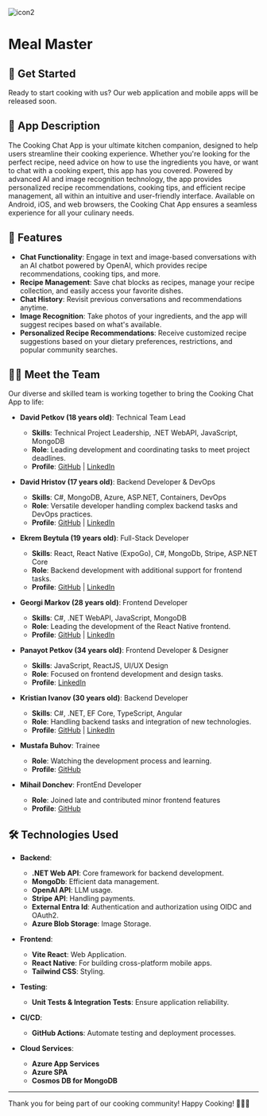 ![icon2](https://github.com/user-attachments/assets/02b24fea-c121-414e-a950-efe5704fe6c6)
# Meal Master

## 📲 Get Started

Ready to start cooking with us? Our web application and mobile apps will be released soon.

## 📱 App Description

The Cooking Chat App is your ultimate kitchen companion, designed to help users streamline their cooking experience. Whether you're looking for the perfect recipe, need advice on how to use the ingredients you have, or want to chat with a cooking expert, this app has you covered. Powered by advanced AI and image recognition technology, the app provides personalized recipe recommendations, cooking tips, and efficient recipe management, all within an intuitive and user-friendly interface. Available on Android, iOS, and web browsers, the Cooking Chat App ensures a seamless experience for all your culinary needs.


## 🧩 Features

- **Chat Functionality**: Engage in text and image-based conversations with an AI chatbot powered by OpenAI, which provides recipe recommendations, cooking tips, and more.
- **Recipe Management**: Save chat blocks as recipes, manage your recipe collection, and easily access your favorite dishes.
- **Chat History**: Revisit previous conversations and recommendations anytime.
- **Image Recognition**: Take photos of your ingredients, and the app will suggest recipes based on what's available.
- **Personalized Recipe Recommendations**: Receive customized recipe suggestions based on your dietary preferences, restrictions, and popular community searches.
  
## 👨‍💻 Meet the Team

Our diverse and skilled team is working together to bring the Cooking Chat App to life:

- **David Petkov (18 years old)**: Technical Team Lead
  - **Skills**: Technical Project Leadership, .NET WebAPI, JavaScript, MongoDB
  - **Role**: Leading development and coordinating tasks to meet project deadlines.
  - **Profile**: [GitHub](https://github.com/dpS1lence) | [LinkedIn](https://www.linkedin.com/in/davidpetkov/)
 
- **David Hristov (17 years old)**: Backend Developer & DevOps
  - **Skills**: C#, MongoDB, Azure, ASP.NET, Containers, DevOps
  - **Role**: Versatile developer handling complex backend tasks and DevOps practices.
  - **Profile**: [GitHub](https://github.com/ImSk1) | [LinkedIn](https://www.linkedin.com/in/imsk1/?trk=people-guest_people_search-card&originalSubdomain=bg)
 
- **Ekrem Beytula (19 years old)**: Full-Stack Developer
  - **Skills**: React, React Native (ExpoGo), C#, MongoDb, Stripe,  ASP.NET Core
  - **Role**: Backend development with additional support for frontend tasks.
  - **Profile**: [GitHub](https://github.com/Ekrem05) | [LinkedIn](https://www.linkedin.com/in/ekrem-beytula-5b010b263/)

- **Georgi Markov (28 years old)**: Frontend Developer
  - **Skills**: C#, .NET WebAPI, JavaScript, MongoDB
  - **Role**: Leading the development of the React Native frontend.
  - **Profile**: [GitHub](https://github.com/gogata05) | [LinkedIn](https://www.linkedin.com/in/georgi-markov-57b5b224b/)

- **Panayot Petkov (34 years old)**: Frontend Developer & Designer
  - **Skills**: JavaScript, ReactJS, UI/UX Design
  - **Role**: Focused on frontend development and design tasks.
  - **Profile**: [LinkedIn](https://www.linkedin.com/in/panayot-petkov/)
  

- **Kristian Ivanov (30 years old)**: Backend Developer
  - **Skills**: C#, .NET, EF Core, TypeScript, Angular
  - **Role**: Handling backend tasks and integration of new technologies.
  - **Profile**: [GitHub](https://github.com/ChrisIvanov) | [LinkedIn](https://www.linkedin.com/in/kristian-ivanov-9a8178104/)
 
- **Mustafa Buhov**: Trainee
  - **Role**: Watching the development process and learning.
  - **Profile**: [GitHub](https://github.com/MustyX23)
 
- **Mihail Donchev**: FrontEnd Developer
  - **Role**: Joined late and contributed minor frontend features
  - **Profile**: [GitHub](https://github.com/MADNMD)



## 🛠️ Technologies Used

- **Backend**:
  - **.NET Web API**: Core framework for backend development.
  - **MongoDb**: Efficient data management.
  - **OpenAI API**: LLM usage.
  - **Stripe API**: Handling payments.
  - **External Entra Id**: Authentication and authorization using OIDC and OAuth2.
  - **Azure Blob Storage**: Image Storage.

- **Frontend**:
  - **Vite React**: Web Application.
  - **React Native**: For building cross-platform mobile apps.
  - **Tailwind CSS**: Styling.

- **Testing**:
  - **Unit Tests & Integration Tests**: Ensure application reliability.

- **CI/CD**:
  - **GitHub Actions**: Automate testing and deployment processes.

- **Cloud Services**:
  - **Azure App Services**
  - **Azure SPA**
  - **Cosmos DB for MongoDB**

---

Thank you for being part of our cooking community! Happy Cooking! 🍳🥗🍰
